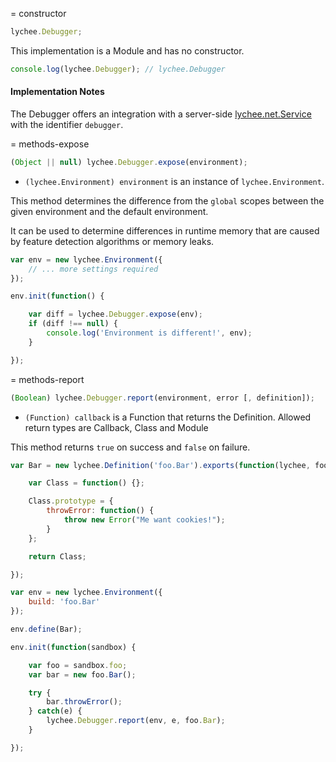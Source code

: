 
= constructor

```javascript
lychee.Debugger;
```

This implementation is a Module and has no constructor.

```javascript
console.log(lychee.Debugger); // lychee.Debugger
```

#### Implementation Notes

The Debugger offers an integration with a server-side
[lychee.net.Service](lychee.net.Service) with
the identifier `debugger`.



= methods-expose

```javascript
(Object || null) lychee.Debugger.expose(environment);
```

- `(lychee.Environment) environment` is an instance of `lychee.Environment`.

This method determines the difference from the `global` scopes between
the given environment and the default environment.

It can be used to determine differences in runtime memory that are caused
by feature detection algorithms or memory leaks.

```javascript
var env = new lychee.Environment({
	// ... more settings required
});

env.init(function() {

	var diff = lychee.Debugger.expose(env);
	if (diff !== null) {
		console.log('Environment is different!', env);
	}

});
```



= methods-report

```javascript
(Boolean) lychee.Debugger.report(environment, error [, definition]);
```

- `(Function) callback` is a Function that returns the Definition. Allowed return types are Callback, Class and Module

This method returns `true` on success and `false` on failure.

```javascript
var Bar = new lychee.Definition('foo.Bar').exports(function(lychee, foo, global, attachments) {

	var Class = function() {};

	Class.prototype = {
		throwError: function() {
			throw new Error("Me want cookies!");
		}
	};

	return Class;

});

var env = new lychee.Environment({
	build: 'foo.Bar'
});

env.define(Bar);

env.init(function(sandbox) {

	var foo = sandbox.foo;
	var bar = new foo.Bar();

	try {
		bar.throwError();
	} catch(e) {
		lychee.Debugger.report(env, e, foo.Bar);
	}

});
```

